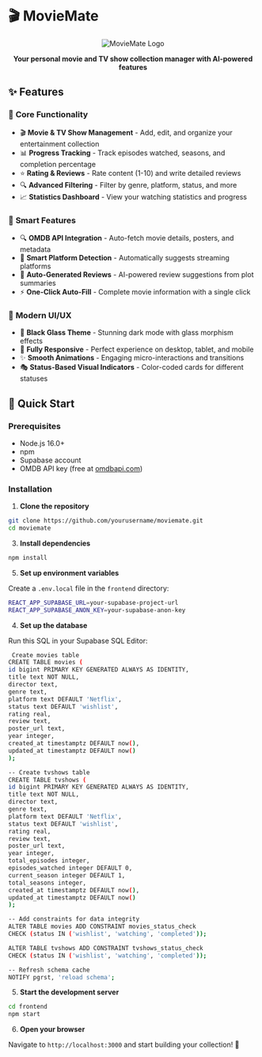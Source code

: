 # 🎬 MovieMate

<div align="center">

![MovieMate Logo](<img width="528" height="169" alt="image" src="https://github.com/user-attachments/assets/12b4bfac-8274-48bc-b28c-c1a4c6928c55" />
)

**Your personal movie and TV show collection manager with AI-powered features**


</div>

## ✨ Features

### 🎯 **Core Functionality**
- 🎬 **Movie & TV Show Management** - Add, edit, and organize your entertainment collection
- 📊 **Progress Tracking** - Track episodes watched, seasons, and completion percentage
- ⭐ **Rating & Reviews** - Rate content (1-10) and write detailed reviews
- 🔍 **Advanced Filtering** - Filter by genre, platform, status, and more
- 📈 **Statistics Dashboard** - View your watching statistics and progress

### 🤖 **Smart Features**
- 🔍 **OMDB API Integration** - Auto-fetch movie details, posters, and metadata
- 🎯 **Smart Platform Detection** - Automatically suggests streaming platforms
- 📝 **Auto-Generated Reviews** - AI-powered review suggestions from plot summaries
- ⚡ **One-Click Auto-Fill** - Complete movie information with a single click

### 🎨 **Modern UI/UX**
- 🌙 **Black Glass Theme** - Stunning dark mode with glass morphism effects
- 📱 **Fully Responsive** - Perfect experience on desktop, tablet, and mobile
- ✨ **Smooth Animations** - Engaging micro-interactions and transitions
- 🎭 **Status-Based Visual Indicators** - Color-coded cards for different statuses

## 🚀 Quick Start

### Prerequisites

- Node.js 16.0+ 
- npm
- Supabase account
- OMDB API key (free at [omdbapi.com](http://www.omdbapi.com/))

### Installation

1. **Clone the repository**
   
```bash
git clone https://github.com/yourusername/moviemate.git
cd moviemate
```

3. **Install dependencies**
```bash 
npm install
```

5. **Set up environment variables**

Create a `.env.local` file in the `frontend` directory:
```bash
REACT_APP_SUPABASE_URL=your-supabase-project-url
REACT_APP_SUPABASE_ANON_KEY=your-supabase-anon-key
```

4. **Set up the database**

Run this SQL in your Supabase SQL Editor:
```bash
 Create movies table
CREATE TABLE movies (
id bigint PRIMARY KEY GENERATED ALWAYS AS IDENTITY,
title text NOT NULL,
director text,
genre text,
platform text DEFAULT 'Netflix',
status text DEFAULT 'wishlist',
rating real,
review text,
poster_url text,
year integer,
created_at timestamptz DEFAULT now(),
updated_at timestamptz DEFAULT now()
);

-- Create tvshows table
CREATE TABLE tvshows (
id bigint PRIMARY KEY GENERATED ALWAYS AS IDENTITY,
title text NOT NULL,
director text,
genre text,
platform text DEFAULT 'Netflix',
status text DEFAULT 'wishlist',
rating real,
review text,
poster_url text,
year integer,
total_episodes integer,
episodes_watched integer DEFAULT 0,
current_season integer DEFAULT 1,
total_seasons integer,
created_at timestamptz DEFAULT now(),
updated_at timestamptz DEFAULT now()
);

-- Add constraints for data integrity
ALTER TABLE movies ADD CONSTRAINT movies_status_check
CHECK (status IN ('wishlist', 'watching', 'completed'));

ALTER TABLE tvshows ADD CONSTRAINT tvshows_status_check
CHECK (status IN ('wishlist', 'watching', 'completed'));

-- Refresh schema cache
NOTIFY pgrst, 'reload schema';

```


5. **Start the development server**
   
```bash
cd frontend
npm start
```

6. **Open your browser**

Navigate to `http://localhost:3000` and start building your collection! 🎉
